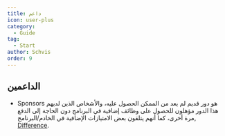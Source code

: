 ```yaml
---
title: داعم
icon: user-plus
category:
  - Guide
tag:
  - Start
author: Schvis
order: 9
---
```


## الداعمين

- Sponsors هو دور قديم لم يعد من الممكن الحصول عليه، والأشخاص الذين لديهم هذا الدور مؤهلون للحصول على وظائف إضافية في البرنامج دون الحاجة إلى الدفع مرة أخرى، كما أنهم يتلقون بعض الامتيازات الإضافية في الخادم/البرنامج, [Difference](differences.md).